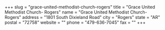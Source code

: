 +++
slug = "grace-united-methodist-church-rogers"
title = "Grace United Methodist Church- Rogers"
name = "Grace United Methodist Church- Rogers"
address = "1801 South Dixieland Road"
city = "Rogers"
state = "AR"
postal = "72758"
website = ""
phone = "479-636-7045"
fax = ""
+++

